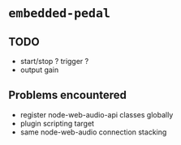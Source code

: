 # `embedded-pedal`

## TODO
- start/stop ? trigger ?
- output gain


## Problems encountered

- register node-web-audio-api classes globally 
- plugin scripting target
- same node-web-audio connection stacking